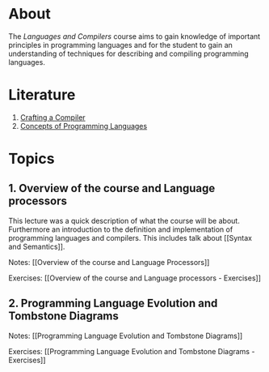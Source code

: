 ```toc
```

# About
The _Languages and Compilers_ course aims to gain knowledge of important principles in programming languages and for the student to gain an understanding of techniques for describing and compiling programming languages.

# Literature
1. [Crafting a Compiler](CraftingACompiler.pdf)
2. [Concepts of Programming Languages](ConceptsOfProgrammingLanguages.pdf)

# Topics

## 1. Overview of the course and Language processors
This lecture was a quick description of what the course will be about. Furthermore an introduction to the definition and implementation of programming languages and compilers. This includes talk about [[Syntax and Semantics]].

Notes: [[Overview of the course and Language Processors]]

Exercises: [[Overview of the course and Language processors - Exercises]]


## 2. Programming Language Evolution and Tombstone Diagrams

Notes: [[Programming Language Evolution and Tombstone Diagrams]]

Exercises: [[Programming Language Evolution and Tombstone Diagrams - Exercises]]
